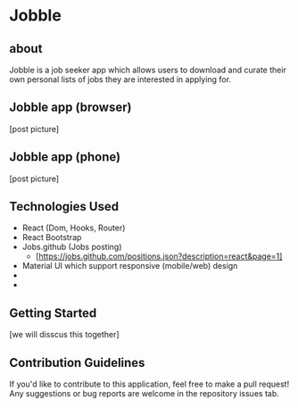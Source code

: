 # Jobble 

## about 
Jobble is a job seeker app which allows users to download and curate their own personal lists of jobs they are interested in applying for.
 
## Jobble app (browser)
[post picture]

## Jobble app (phone)
[post picture]

## Technologies Used
- React (Dom, Hooks, Router)
- React Bootstrap
- Jobs.github (Jobs posting) 
    -  [https://jobs.github.com/positions.json?description=react&page=1]
- Material UI which support responsive (mobile/web) design
- 
- 


## Getting Started 

[we will disscus this together]

## Contribution Guidelines
If you'd like to contribute to this application, feel free to make a pull request! Any suggestions or bug reports are welcome in the repository issues tab.


